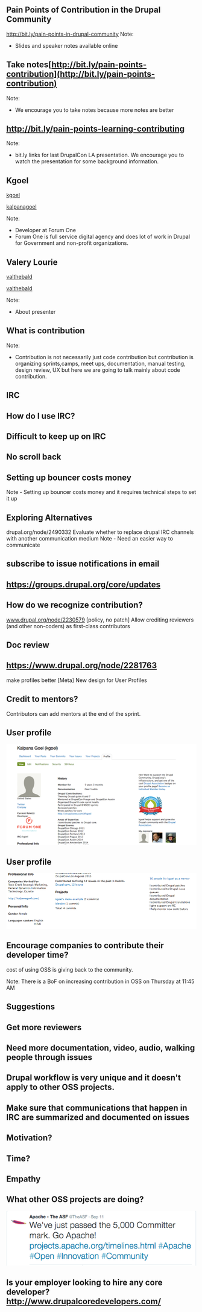 ## Pain Points of Contribution in the Drupal Community


http://bit.ly/pain-points-in-drupal-community
Note:
- Slides and speaker notes available online

## Take notes[http://bit.ly/pain-points-contribution](http://bit.ly/pain-points-contribution)
Note:
- We encourage you to take notes because more notes are better



## http://bit.ly/pain-points-learning-contributing
Note:
- bit.ly links for last DrupalCon LA presentation. We encourage you to watch the
presentation for some background information.



## Kgoel

<a href="https://www.drupal.org/u/kgoel"><i class="fa fa-drupal"></i> kgoel</a>

<a href="https://twitter.com/kalpanagoel"><i class="fa fa-twitter"></i> kalpanagoel</a>

Note:
- Developer at Forum One
- Forum One is full service digital agency and does lot of work in Drupal for
Government and non-profit organizations.


<!-- .slide: data-background="custom/images/" data-background-size="" data-state="show-header" data-header="" -->
## Valery Lourie

<a href="https://www.drupal.org/u/valthebald"><i class="fa fa-drupal"></i> valthebald</a>

<a href="https://twitter.com/valthebald"><i class="fa fa-twitter"></i> valthebald</a>

Note:
- About presenter



<!-- .element: class="heading" -->
<!-- .slide: data-background="custom/images/mentoring.jpg"  data-state="show-header" data-header="" -->
## What is contribution
<!-- .element: class="heading" -->

Note:
- Contribution is not necessarily just code contribution but contribution is
   organizing sprints,camps, meet ups, documentation, manual testing, design review, UX but here we are going to
   talk mainly about code contribution.




## IRC



## How do I use IRC?



## Difficult to keep up on IRC



## No scroll back



## Setting up bouncer costs money
Note - Setting up bouncer costs money and it requires technical steps to set it up



## Exploring Alternatives
drupal.org/node/2490332
Evaluate whether to replace drupal IRC channels with another communication medium
Note -
Need an easier way to communicate



## subscribe to issue notifications in email



## https://groups.drupal.org/core/updates



## How do we recognize contribution?
www.drupal.org/node/2230579
[policy, no patch] Allow crediting reviewers (and other non-coders) as first-class contributors



## Doc review



## https://www.drupal.org/node/2281763
make profiles better [Meta] New design for User Profiles




## Credit to mentors?
Contributors can add mentors at the end of the sprint.



## User profile
<img src="custom/images/bio-1.png" class="fragment" />



## User profile
<img src="custom/images/bio-2.png" class="fragment" />



## Encourage companies to contribute their developer time?
 cost of using OSS is giving back to the community.

Note:
There is a BoF on increasing contribution in OSS on Thursday at 11:45 AM


## Suggestions




## Get more reviewers




##  Need more documentation, video, audio, walking people through issues





## Drupal workflow is very unique and it doesn't apply to other OSS projects.





## Make sure that communications that happen in IRC are summarized and documented on issues





## Motivation?





## Time?





## Empathy




## What other OSS projects are doing?

<img src="apache_contributors.png" />




## Is your employer looking to hire any core developer? http://www.drupalcoredevelopers.com/







